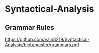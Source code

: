 # Syntactical-Analysis

## Grammar Rules
https://github.com/vain3219/Syntactical-Analysis/blob/master/grammars.pdf
